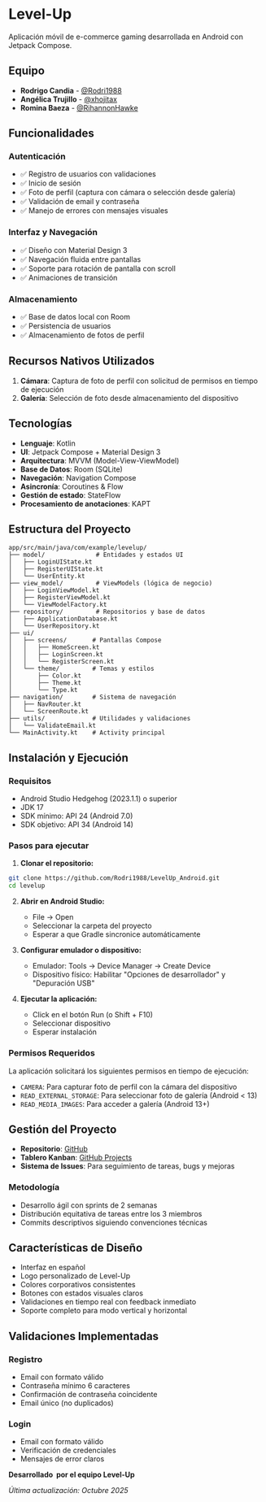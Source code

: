 # Level-Up

Aplicación móvil de e-commerce gaming desarrollada en Android con Jetpack Compose.

## Equipo
- **Rodrigo Candia** - [@Rodri1988](https://github.com/Rodri1988)
- **Angélica Trujillo** - [@xhojitax](https://github.com/xhojitax)
- **Romina Baeza** - [@RihannonHawke](https://github.com/RihannonHawke)

## Funcionalidades

### Autenticación
- ✅ Registro de usuarios con validaciones
- ✅ Inicio de sesión
- ✅ Foto de perfil (captura con cámara o selección desde galería)
- ✅ Validación de email y contraseña
- ✅ Manejo de errores con mensajes visuales

### Interfaz y Navegación
- ✅ Diseño con Material Design 3
- ✅ Navegación fluida entre pantallas
- ✅ Soporte para rotación de pantalla con scroll
- ✅ Animaciones de transición

### Almacenamiento
- ✅ Base de datos local con Room
- ✅ Persistencia de usuarios
- ✅ Almacenamiento de fotos de perfil

## Recursos Nativos Utilizados

1. **Cámara**: Captura de foto de perfil con solicitud de permisos en tiempo de ejecución
2. **Galería**: Selección de foto desde almacenamiento del dispositivo

## Tecnologías

- **Lenguaje**: Kotlin
- **UI**: Jetpack Compose + Material Design 3
- **Arquitectura**: MVVM (Model-View-ViewModel)
- **Base de Datos**: Room (SQLite)
- **Navegación**: Navigation Compose
- **Asincronía**: Coroutines & Flow
- **Gestión de estado**: StateFlow
- **Procesamiento de anotaciones**: KAPT

## Estructura del Proyecto
```
app/src/main/java/com/example/levelup/
├── model/              # Entidades y estados UI
│   ├── LoginUIState.kt
│   ├── RegisterUIState.kt
│   └── UserEntity.kt
├── view_model/         # ViewModels (lógica de negocio)
│   ├── LoginViewModel.kt
│   ├── RegisterViewModel.kt
│   └── ViewModelFactory.kt
├── repository/         # Repositorios y base de datos
│   ├── ApplicationDatabase.kt
│   └── UserRepository.kt
├── ui/
│   ├── screens/       # Pantallas Compose
│   │   ├── HomeScreen.kt
│   │   ├── LoginScreen.kt
│   │   └── RegisterScreen.kt
│   └── theme/         # Temas y estilos
│       ├── Color.kt
│       ├── Theme.kt
│       └── Type.kt
├── navigation/        # Sistema de navegación
│   ├── NavRouter.kt
│   └── ScreenRoute.kt
├── utils/             # Utilidades y validaciones
│   └── ValidateEmail.kt
└── MainActivity.kt    # Activity principal
```

## Instalación y Ejecución

### Requisitos
- Android Studio Hedgehog (2023.1.1) o superior
- JDK 17
- SDK mínimo: API 24 (Android 7.0)
- SDK objetivo: API 34 (Android 14)

### Pasos para ejecutar

1. **Clonar el repositorio:**
```bash
git clone https://github.com/Rodri1988/LevelUp_Android.git
cd levelup
```

2. **Abrir en Android Studio:**
    - File → Open
    - Seleccionar la carpeta del proyecto
    - Esperar a que Gradle sincronice automáticamente

3. **Configurar emulador o dispositivo:**
    - Emulador: Tools → Device Manager → Create Device
    - Dispositivo físico: Habilitar "Opciones de desarrollador" y "Depuración USB"

4. **Ejecutar la aplicación:**
    - Click en el botón Run (o Shift + F10)
    - Seleccionar dispositivo
    - Esperar instalación

### Permisos Requeridos
La aplicación solicitará los siguientes permisos en tiempo de ejecución:
- `CAMERA`: Para capturar foto de perfil con la cámara del dispositivo
- `READ_EXTERNAL_STORAGE`: Para seleccionar foto de galería (Android < 13)
- `READ_MEDIA_IMAGES`: Para acceder a galería (Android 13+)

## Gestión del Proyecto

- **Repositorio**: [GitHub](https://github.com/Rodri1988/LevelUp_Android.git)
- **Tablero Kanban**: [GitHub Projects](https://github.com/users/Rodri1988/projects/3)
- **Sistema de Issues**: Para seguimiento de tareas, bugs y mejoras

### Metodología
- Desarrollo ágil con sprints de 2 semanas
- Distribución equitativa de tareas entre los 3 miembros
- Commits descriptivos siguiendo convenciones técnicas

## Características de Diseño

- Interfaz en español
- Logo personalizado de Level-Up
- Colores corporativos consistentes
- Botones con estados visuales claros
- Validaciones en tiempo real con feedback inmediato
- Soporte completo para modo vertical y horizontal

## Validaciones Implementadas

### Registro
- Email con formato válido
- Contraseña mínimo 6 caracteres
- Confirmación de contraseña coincidente
- Email único (no duplicados)

### Login
- Email con formato válido
- Verificación de credenciales
- Mensajes de error claros


**Desarrollado ️ por el equipo Level-Up**

*Última actualización: Octubre 2025*